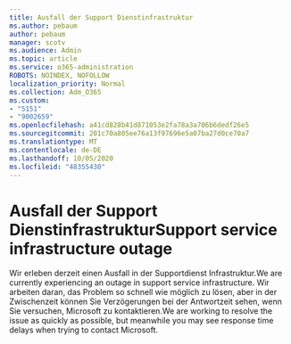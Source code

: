 ```yaml
---
title: Ausfall der Support Dienstinfrastruktur
ms.author: pebaum
author: pebaum
manager: scotv
ms.audience: Admin
ms.topic: article
ms.service: o365-administration
ROBOTS: NOINDEX, NOFOLLOW
localization_priority: Normal
ms.collection: Adm_O365
ms.custom:
- "5151"
- "9002659"
ms.openlocfilehash: a41cd828b41d871053e2fa78a3a706b6dedf26e5
ms.sourcegitcommit: 201c70a805ee76a13f97696e5a07ba27d0ce70a7
ms.translationtype: MT
ms.contentlocale: de-DE
ms.lasthandoff: 10/05/2020
ms.locfileid: "48355430"
---
```

# <a name="support-service-infrastructure-outage"></a><span data-ttu-id="6b8a3-102">Ausfall der Support Dienstinfrastruktur</span><span class="sxs-lookup"><span data-stu-id="6b8a3-102">Support service infrastructure outage</span></span>

<span data-ttu-id="6b8a3-103">Wir erleben derzeit einen Ausfall in der Supportdienst Infrastruktur.</span><span class="sxs-lookup"><span data-stu-id="6b8a3-103">We are currently experiencing an outage in support service infrastructure.</span></span> <span data-ttu-id="6b8a3-104">Wir arbeiten daran, das Problem so schnell wie möglich zu lösen, aber in der Zwischenzeit können Sie Verzögerungen bei der Antwortzeit sehen, wenn Sie versuchen, Microsoft zu kontaktieren.</span><span class="sxs-lookup"><span data-stu-id="6b8a3-104">We are working to resolve the issue as quickly as possible, but meanwhile you may see response time delays when trying to contact Microsoft.</span></span>
